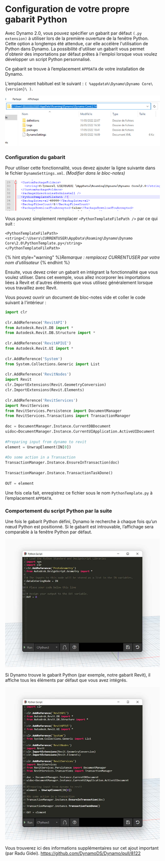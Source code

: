 # Configuration de votre propre gabarit Python

Avec Dynamo 2.0, vous pouvez spécifier un gabarit par défaut `(.py extension)` à utiliser lors de la première ouverture de la fenêtre Python. Cette option a longtemps été attendue, car elle accélère l'utilisation de Python dans Dynamo. La possibilité d'utiliser un gabarit vous permet d'obtenir des importations par défaut prêtes à l'emploi lorsque vous voulez développer un script Python personnalisé.

Ce gabarit se trouve à l’emplacement `APPDATA` de votre installation de Dynamo.

L’emplacement habituel est le suivant : `( %appdata%\Dynamo\Dynamo Core\{version}\ )`.

![](../images/8-3/3/pythontemplates-appdatafolderlocation.jpg)

### Configuration du gabarit

Pour utiliser cette fonctionnalité, vous devez ajouter la ligne suivante dans le fichier `DynamoSettings.xml`. _(Modifier dans le bloc-notes)_

![](../images/8-3/3/pythontemplates-dynamosettingsxmlfile.png)

Vous pouvez simplement remplacer `<PythonTemplateFilePath />` par ce qui suit :

```
<PythonTemplateFilePath>
<string>C:\Users\CURRENTUSER\AppData\Roaming\Dynamo\Dynamo Core\2.0\PythonTemplate.py</string>
</PythonTemplateFilePath>
```

{% hint style="warning" %}_Remarque : remplacez CURRENTUSER par votre nom d’utilisateur_ {% endhint %}

Ensuite, vous devez créer un gabarit en intégrant la fonctionnalité que vous voulez utiliser. Dans cet exemple, vous allez incorporer les importations liées à Revit et d'autres éléments que vous utilisez généralement lorsque vous travaillez avec Revit.

Vous pouvez ouvrir un document de bloc-notes vide et coller le code suivant à l'intérieur :

``` py
import clr

clr.AddReference('RevitAPI')
from Autodesk.Revit.DB import *
from Autodesk.Revit.DB.Structure import *

clr.AddReference('RevitAPIUI')
from Autodesk.Revit.UI import *

clr.AddReference('System')
from System.Collections.Generic import List

clr.AddReference('RevitNodes')
import Revit
clr.ImportExtensions(Revit.GeometryConversion)
clr.ImportExtensions(Revit.Elements)

clr.AddReference('RevitServices')
import RevitServices
from RevitServices.Persistence import DocumentManager
from RevitServices.Transactions import TransactionManager

doc = DocumentManager.Instance.CurrentDBDocument
uidoc=DocumentManager.Instance.CurrentUIApplication.ActiveUIDocument

#Preparing input from dynamo to revit
element = UnwrapElement(IN[0])

#Do some action in a Transaction
TransactionManager.Instance.EnsureInTransaction(doc)

TransactionManager.Instance.TransactionTaskDone()

OUT = element
```

Une fois cela fait, enregistrez ce fichier sous le nom `PythonTemplate.py` à l’emplacement `APPDATA`.

### Comportement du script Python par la suite

Une fois le gabarit Python défini, Dynamo le recherche à chaque fois qu’un nœud Python est positionné. Si le gabarit est introuvable, l’affichage sera comparable à la fenêtre Python par défaut.

![](../images/8-3/3/pythontemplates-beforesetuptemplate.jpg)

Si Dynamo trouve le gabarit Python (par exemple, notre gabarit Revit), il affiche tous les éléments par défaut que vous avez intégrés.

![](../images/8-3/3/pythontemplates-aftersetuptemplate.jpg)

Vous trouverez ici des informations supplémentaires sur cet ajout important (par Radu Gidei). https://github.com/DynamoDS/Dynamo/pull/8122
